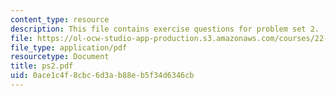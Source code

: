 ```yaml
---
content_type: resource
description: This file contains exercise questions for problem set 2.
file: https://ol-ocw-studio-app-production.s3.amazonaws.com/courses/22-38-probability-and-its-applications-to-reliability-quality-control-and-risk-assessment-fall-2005/0ace1c4f8cbc6d3ab88eb5f34d6346cb_ps2.pdf
file_type: application/pdf
resourcetype: Document
title: ps2.pdf
uid: 0ace1c4f-8cbc-6d3a-b88e-b5f34d6346cb
---
```

